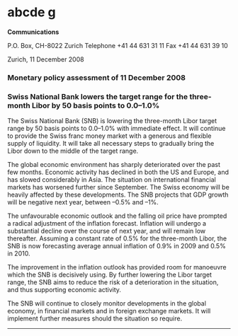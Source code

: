 # abcde g

**Communications**


P.O. Box, CH-8022 Zurich
Telephone +41 44 631 31 11
Fax +41 44 631 39 10

Zurich, 11 December 2008

### Monetary policy assessment of 11 December 2008


### Swiss National Bank lowers the target range for the three-month Libor by 50 basis points to 0.0–1.0%

The Swiss National Bank (SNB) is lowering the three-month Libor target range by 50 basis
points to 0.0–1.0% with immediate effect. It will continue to provide the Swiss franc
money market with a generous and flexible supply of liquidity. It will take all necessary
steps to gradually bring the Libor down to the middle of the target range.

The global economic environment has sharply deteriorated over the past few months.
Economic activity has declined in both the US and Europe, and has slowed considerably in
Asia. The situation on international financial markets has worsened further since
September. The Swiss economy will be heavily affected by these developments. The SNB
projects that GDP growth will be negative next year, between –0.5% and –1%.

The unfavourable economic outlook and the falling oil price have prompted a radical
adjustment of the inflation forecast. Inflation will undergo a substantial decline over the
course of next year, and will remain low thereafter. Assuming a constant rate of 0.5% for
the three-month Libor, the SNB is now forecasting average annual inflation of 0.9% in
2009 and 0.5% in 2010.

The improvement in the inflation outlook has provided room for manoeuvre which the SNB
is decisively using. By further lowering the Libor target range, the SNB aims to reduce the
risk of a deterioration in the situation, and thus supporting economic activity.

The SNB will continue to closely monitor developments in the global economy, in financial
markets and in foreign exchange markets. It will implement further measures should the
situation so require.


-----

